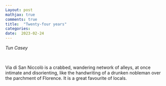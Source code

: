 ```yaml
---
Layout: post
mathjax: true
comments: true
title:  "Twenty-four years"
categories:
date:  2023-02-24
---
```


<i>Tun Casey</i>

<br>

Via di San Niccolò is a crabbed, wandering network of alleys, at once
intimate and disorienting, like the handwriting of a drunken nobleman
over the parchment of Florence. It is a great favourite of locals.

<!--https://www.theflorentine.net/2017/09/08/andrei-tarkovsky-famous-expats/-->
